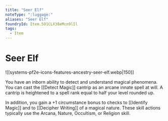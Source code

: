```yaml
---
title: "Seer Elf"
noteType: ":luggage:"
aliases: "Seer Elf"
foundryId: Item.5O1CLX38eMcn9lIl
tags:
  - Item
---
```


# Seer Elf
![[systems-pf2e-icons-features-ancestry-seer-elf.webp|150]]

You have an inborn ability to detect and understand magical phenomena. You can cast the [[Detect Magic]] cantrip as an arcane innate spell at will. A cantrip is heightened to a spell rank equal to half your level rounded up.

In addition, you gain a +1 circumstance bonus to checks to [[Identify Magic]] and to [[Decipher Writing]] of a magical nature. These skill actions typically use the Arcana, Nature, Occultism, or Religion skill.
